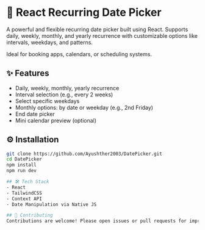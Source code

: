 # 📅 React Recurring Date Picker

A powerful and flexible recurring date picker built using React. Supports daily, weekly, monthly, and yearly recurrence with customizable options like intervals, weekdays, and patterns.

Ideal for booking apps, calendars, or scheduling systems.

## ✨ Features
- Daily, weekly, monthly, yearly recurrence
- Interval selection (e.g., every 2 weeks)
- Select specific weekdays
- Monthly options: by date or weekday (e.g., 2nd Friday)
- End date picker
- Mini calendar preview (optional)

## ⚙️ Installation

```bash
git clone https://github.com/Ayushther2003/DatePicker.git
cd DatePicker
npm install
npm run dev

## 🛠 Tech Stack
- React
- TailwindCSS
- Context API
- Date Manipulation via Native JS

## 🤝 Contributing
Contributions are welcome! Please open issues or pull requests for improvements or bugs.

 
